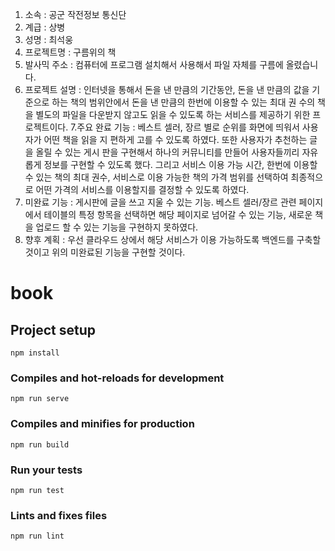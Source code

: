 1. 소속 : 공군 작전정보 통신단
2. 계급 : 상병
3. 성명 : 최석웅
4. 프로젝트명 : 구름위의 책
5. 발사믹 주소 : 컴퓨터에 프로그램 설치해서 사용해서 파일 자체를 구름에 올렸습니다. 
6. 프로젝트 설명 : 인터넷을 통해서 돈을 낸 만큼의 기간동안, 돈을 낸 만큼의 값을 기준으로 하는 책의 범위안에서 돈을 낸 만큼의 한번에 이용할 수 있는 최대 권 수의 책을
                  별도의 파일을 다운받지 않고도 읽을 수 있도록 하는 서비스를 제공하기 위한 프로젝트이다.
7.주요 완료 기능 : 베스트 셀러, 장르 별로 순위를 화면에 띄워서 사용자가 어떤 책을 읽을 지 편하게 고를 수 있도록 하였다. 또한 사용자가 추천하는 글을 올릴 수 있는 게시
                  판을 구현해서 하나의 커뮤니티를 만들어 사용자들끼리 자유롭게 정보를 구현할 수 있도록 했다. 그리고 서비스 이용 가능 시간, 한번에 이용할 수 있는 책의
                  최대 권수, 서비스로 이용 가능한 책의 가격 범위를 선택하여 최종적으로 어떤 가격의 서비스를 이용할지를 결정할 수 있도록 하였다. 
8. 미완료 기능 : 게시판에 글을 쓰고 지울 수 있는 기능. 베스트 셀러/장르 관련 페이지에서 테이블의 특정 항목을 선택하면 해당 페이지로 넘어갈 수 있는 기능, 새로운 책을 업로드
                 할 수 있는 기능을 구현하지 못하였다.
9. 향후 계획 : 우선 클라우드 상에서 해당 서비스가 이용 가능하도록 백엔드를 구축할 것이고 위의 미완료된 기능을 구현할 것이다.

# book

## Project setup
```
npm install
```

### Compiles and hot-reloads for development
```
npm run serve
```

### Compiles and minifies for production
```
npm run build
```

### Run your tests
```
npm run test
```

### Lints and fixes files
```
npm run lint
```
